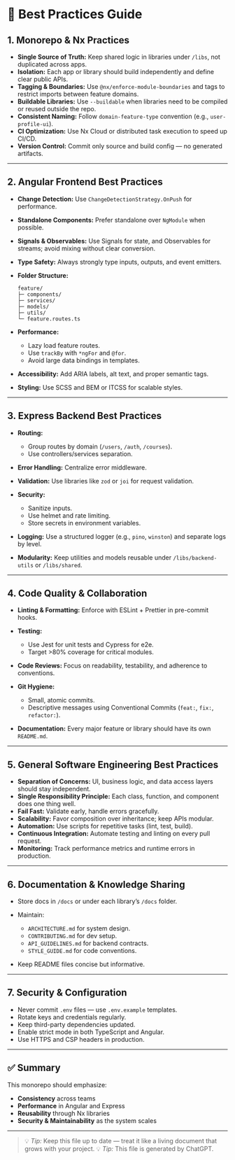 # 🧠 Best Practices Guide

## 1. Monorepo & Nx Practices

* **Single Source of Truth:** Keep shared logic in libraries under `/libs`, not duplicated across apps.
* **Isolation:** Each app or library should build independently and define clear public APIs.
* **Tagging & Boundaries:** Use `@nx/enforce-module-boundaries` and tags to restrict imports between feature domains.
* **Buildable Libraries:** Use `--buildable` when libraries need to be compiled or reused outside the repo.
* **Consistent Naming:** Follow `domain-feature-type` convention (e.g., `user-profile-ui`).
* **CI Optimization:** Use Nx Cloud or distributed task execution to speed up CI/CD.
* **Version Control:** Commit only source and build config — no generated artifacts.

---

## 2. Angular Frontend Best Practices

* **Change Detection:** Use `ChangeDetectionStrategy.OnPush` for performance.
* **Standalone Components:** Prefer standalone over `NgModule` when possible.
* **Signals & Observables:** Use Signals for state, and Observables for streams; avoid mixing without clear conversion.
* **Type Safety:** Always strongly type inputs, outputs, and event emitters.
* **Folder Structure:**

  ```
  feature/
  ├─ components/
  ├─ services/
  ├─ models/
  ├─ utils/
  └─ feature.routes.ts
  ```
* **Performance:**

  * Lazy load feature routes.
  * Use `trackBy` with `*ngFor` and `@for`.
  * Avoid large data bindings in templates.
* **Accessibility:** Add ARIA labels, alt text, and proper semantic tags.
* **Styling:** Use SCSS and BEM or ITCSS for scalable styles.

---

## 3. Express Backend Best Practices

* **Routing:**

  * Group routes by domain (`/users`, `/auth`, `/courses`).
  * Use controllers/services separation.
* **Error Handling:** Centralize error middleware.
* **Validation:** Use libraries like `zod` or `joi` for request validation.
* **Security:**

  * Sanitize inputs.
  * Use helmet and rate limiting.
  * Store secrets in environment variables.
* **Logging:** Use a structured logger (e.g., `pino`, `winston`) and separate logs by level.
* **Modularity:** Keep utilities and models reusable under `/libs/backend-utils` or `/libs/shared`.

---

## 4. Code Quality & Collaboration

* **Linting & Formatting:** Enforce with ESLint + Prettier in pre-commit hooks.
* **Testing:**

  * Use Jest for unit tests and Cypress for e2e.
  * Target >80% coverage for critical modules.
* **Code Reviews:** Focus on readability, testability, and adherence to conventions.
* **Git Hygiene:**

  * Small, atomic commits.
  * Descriptive messages using Conventional Commits (`feat:`, `fix:`, `refactor:`).
* **Documentation:** Every major feature or library should have its own `README.md`.

---

## 5. General Software Engineering Best Practices

* **Separation of Concerns:** UI, business logic, and data access layers should stay independent.
* **Single Responsibility Principle:** Each class, function, and component does one thing well.
* **Fail Fast:** Validate early, handle errors gracefully.
* **Scalability:** Favor composition over inheritance; keep APIs modular.
* **Automation:** Use scripts for repetitive tasks (lint, test, build).
* **Continuous Integration:** Automate testing and linting on every pull request.
* **Monitoring:** Track performance metrics and runtime errors in production.

---

## 6. Documentation & Knowledge Sharing

* Store docs in `/docs` or under each library’s `/docs` folder.
* Maintain:

  * `ARCHITECTURE.md` for system design.
  * `CONTRIBUTING.md` for dev setup.
  * `API_GUIDELINES.md` for backend contracts.
  * `STYLE_GUIDE.md` for code conventions.
* Keep README files concise but informative.

---

## 7. Security & Configuration

* Never commit `.env` files — use `.env.example` templates.
* Rotate keys and credentials regularly.
* Keep third-party dependencies updated.
* Enable strict mode in both TypeScript and Angular.
* Use HTTPS and CSP headers in production.

---

## ✅ Summary

This monorepo should emphasize:

* **Consistency** across teams
* **Performance** in Angular and Express
* **Reusability** through Nx libraries
* **Security & Maintainability** as the system scales

---

> 💡 *Tip:* Keep this file up to date — treat it like a living document that grows with your project.
> 💡 *Tip:* This file is generated by ChatGPT.
